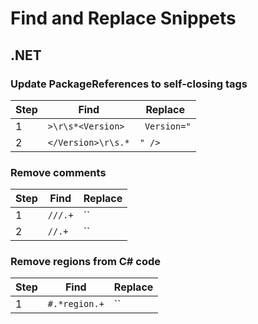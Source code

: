 # Find and Replace Snippets

## .NET

### Update PackageReferences to self-closing tags
| Step | Find | Replace |
| ---- | ---- | ------- |
| 1 | `>\r\s*<Version>` | ` Version="` |
| 2 | `</Version>\r\s.*` | `" />` |

### Remove comments
| Step | Find | Replace |
| ---- | ---- | ------- |
| 1 | `///.+` | `` |
| 2 | `//.+` | `` |

### Remove regions from C# code
| Step | Find | Replace |
| ---- | ---- | ------- |
| 1 | `#.*region.+` | `` |
